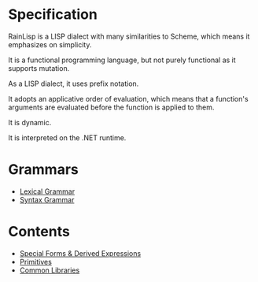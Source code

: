 # Specification

RainLisp is a LISP dialect with many similarities to Scheme, which means it emphasizes on simplicity.

It is a functional programming language, but not purely functional as it supports mutation.

As a LISP dialect, it uses prefix notation.

It adopts an applicative order of evaluation, which means that a function's arguments are evaluated before
the function is applied to them.

It is dynamic.

It is interpreted on the .NET runtime.

# Grammars

- [Lexical Grammar](<../Grammar/Lexical Grammar.md>)
- [Syntax Grammar](<../Grammar/Syntax Grammar.md>)

# Contents

- [Special Forms & Derived Expressions](special-forms-derived-expressions.md)
- [Primitives](primitives.md)
- [Common Libraries](common-libraries.md)
